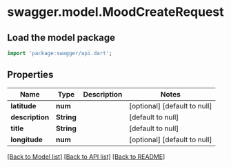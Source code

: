 # swagger.model.MoodCreateRequest

## Load the model package
```dart
import 'package:swagger/api.dart';
```

## Properties
Name | Type | Description | Notes
------------ | ------------- | ------------- | -------------
**latitude** | **num** |  | [optional] [default to null]
**description** | **String** |  | [default to null]
**title** | **String** |  | [default to null]
**longitude** | **num** |  | [optional] [default to null]

[[Back to Model list]](../README.md#documentation-for-models) [[Back to API list]](../README.md#documentation-for-api-endpoints) [[Back to README]](../README.md)


